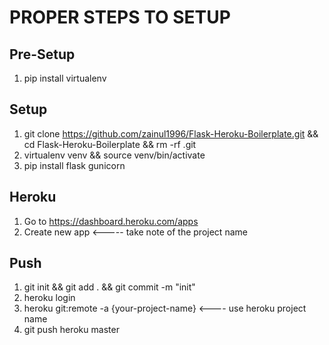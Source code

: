 # PROPER STEPS TO SETUP

## Pre-Setup
1. pip install virtualenv

## Setup
1. git clone https://github.com/zainul1996/Flask-Heroku-Boilerplate.git && cd Flask-Heroku-Boilerplate && rm -rf .git
2. virtualenv venv && source venv/bin/activate
3. pip install flask gunicorn

## Heroku
1. Go to https://dashboard.heroku.com/apps
2. Create new app <----- take note of the project name

## Push
1. git init && git add . && git commit -m "init"
4. heroku login
5. heroku git:remote -a {your-project-name} <---- use heroku project name
6. git push heroku master
